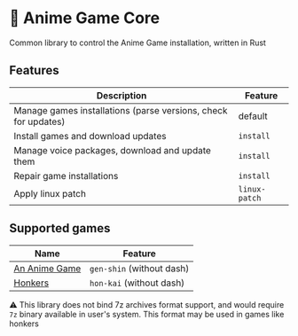 # 🦀 Anime Game Core

Common library to control the Anime Game installation, written in Rust

## Features

| Description | Feature |
| - | - |
| Manage games installations (parse versions, check for updates) | default |
| Install games and download updates | `install` |
| Manage voice packages, download and update them | `install` |
| Repair game installations | `install` |
| Apply linux patch | `linux-patch` |

## Supported games

| Name | Feature |
| - | - |
| [An Anime Game](https://github.com/an-anime-team/an-anime-game-launcher) | `gen-shin` (without dash) |
| [Honkers](https://github.com/an-anime-team/honkers-launcher) | `hon-kai` (without dash) |

⚠️ This library does not bind 7z archives format support, and would require `7z` binary available in user's system. This format may be used in games like honkers
